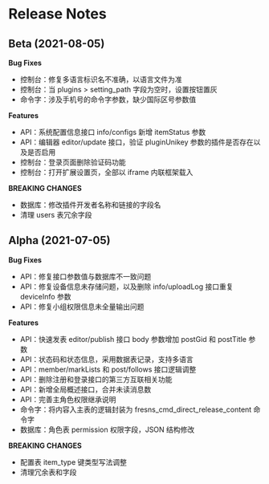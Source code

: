 # Release Notes

## Beta (2021-08-05)

**Bug Fixes**

- 控制台：修复多语言标识名不准确，以语言文件为准
- 控制台：当 plugins > setting_path 字段为空时，设置按钮置灰
- 命令字：涉及手机号的命令字参数，缺少国际区号参数值

**Features**

- API：系统配置信息接口 info/configs 新增 itemStatus 参数
- API：编辑器 editor/update 接口，验证 pluginUnikey 参数的插件是否存在以及是否启用
- 控制台：登录页面删除验证码功能
- 控制台：打开扩展设置页，全部以 iframe 内联框架载入

**BREAKING CHANGES**

- 数据库：修改插件开发者名称和链接的字段名
- 清理 users 表冗余字段

## Alpha (2021-07-05)

**Bug Fixes**

- API：修复接口参数值与数据库不一致问题
- API：修复设备信息未存储问题，以及删除 info/uploadLog 接口重复 deviceInfo 参数
- API：修复小组权限信息未全量输出问题

**Features**

- API：快速发表 editor/publish 接口 body 参数增加 postGid 和 postTitle 参数
- API：状态码和状态信息，采用数据表记录，支持多语言
- API：member/markLists 和 post/follows 接口逻辑调整
- API：删除注册和登录接口的第三方互联相关功能
- API：新增全局概述接口，合并未读消息数
- API：完善主角色权限继承说明
- 命令字：将内容入主表的逻辑封装为 fresns_cmd_direct_release_content 命令字
- 数据库：角色表 permission 权限字段，JSON 结构修改

**BREAKING CHANGES**

- 配置表 item_type 键类型写法调整
- 清理冗余表和字段